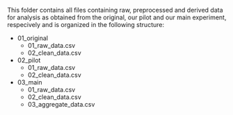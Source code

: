 This folder contains all files containing raw, preprocessed and derived data for analysis as obtained from the original, our pilot and our main experiment, respecively and is organized in the following structure:

* 01_original
    - 01_raw_data.csv
    - 02_clean_data.csv
* 02_pilot
    - 01_raw_data.csv
    - 02_clean_data.csv
* 03_main
    - 01_raw_data.csv
    - 02_clean_data.csv
    - 03_aggregate_data.csv
